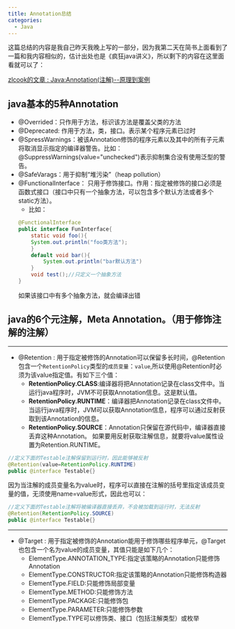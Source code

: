 ```yaml
---
title: Annotation总结
categories:
  - Java
---
```


这篇总结的内容是我自己昨天我晚上写的一部分，因为我第二天在简书上面看到了一篇和我内容相似的，估计出处也是《疯狂java讲义》，所以剩下的内容在这里面看就可以了：

[zlcook的文章 : Java:Annotation(注解)--原理到案例](https://www.jianshu.com/p/28edf5352b63)


## java基本的5种Annotation
* @Overrided：只作用于方法，标识该方法是覆盖父类的方法
* @Deprecated: 作用于方法，类，接口。表示某个程序元素已过时
* @SpressWarnings：被该Annotation修饰的程序元素以及其中的所有子元素将取消显示指定的编译器警告。比如：@SuppressWarnings(value="unchecked")表示抑制集合没有使用泛型的警告。
* @SafeVarags：用于抑制“堆污染”（heap pollution）
* @FunctionalInterface： 只用于修饰接口。作用：指定被修饰的接口必须是函数式接口（接口中只有一个抽象方法，可以包含多个默认方法或者多个static方法）。
	* 比如：
	 ``` java
	 @FunctionalInterface
	 public interface FunInterface{
		 static void foo(){
		 System.out.println("foo类方法");
		 }
		 default void bar(){
			 System.out.println("bar默认方法")
		 }
		 void test();//只定义一个抽象方法
	 }
	 ```
	 如果该接口中有多个抽象方法，就会编译出错
	 
## java的6个元注解，Meta Annotation。（用于修饰注解的注解）
---
* @Retention : 用于指定被修饰的Annotation可以保留多长时间，@Retention包含一个`RetentionPolicy`类型的`成员变量`：`value`,所以使用@Retention时必须为该value指定值。有如下三个值：
	*  **RetentionPolicy.CLASS**:编译器将把Annotation记录在class文件中。当运行java程序时，JVM不可获取Annotation信息。这是默认值。
	*  **RetentionPolicy.RUNTIME**：编译器把Annotation记录在class文件中。当运行java程序时，JVM可以获取Annotation信息，程序可以通过反射获取到该Annotation的信息。
	*  **RetentionPolicy.SOURCE**：Annotation只保留在源代码中，编译器直接丢弃这种Annotation。
如果要用反射获取注解信息，就要将value属性设置为Retention.RUNTIME。
``` java
//定义下面的Testable注解保留到运行时，因此能够被反射
@Retention(value=RetentionPolicy.RUNTIME)
public @interface Testable{}
```
因为当注解的成员变量名为value时，程序可以直接在注解的括号里指定该成员变量的值，无须使用name=value形式，因此也可以：
``` java
//定义下面的Testable注解将被编译器直接丢弃，不会被加载到运行时，无法反射
@Retention(RetentionPolicy.SOURCE)
public @interface Testable{}
```
---

* @Target : 用于指定被修饰的Annotation能用于修饰哪些程序单元，@Target也包含一个名为value的成员变量，其值只能是如下几个： 
	* ElementType.ANNOTATION_TYPE:指定该策略的Annotation只能修饰Annotation
	* ElementType.CONSTRUCTOR:指定该策略的Annotation只能修饰构造器
	* ElementType.FIELD:只能修饰局部变量
	* ElementType.METHOD:只能修饰方法
	* ElementType.PACKAGE:只能修饰包
	* ElementType.PARAMETER:只能修饰参数
	* ElementType.TYPE可以修饰类、接口（包括注解类型）或枚举
                                                                                                                                                                                                                                                                                                                                                                                                                                                                                                                                                                                                                                                                                                                                                                                                                                                                                                                                                                                                                                                                                                                                                                                                                                                                                                                                                                                                                                                                                                                                                                                                                                                                                                                                                                                                                                                                                                                                                                                                                                                                                                                                                                                                                                                                                                                                                                                                                                                                                                                                                                                                                                                                                                                                                                                                                                                                                                                                                                                                                                                                                                                                                                                                                                                                                                                                                                                                                                                                                                                                                                                                                                                                                                                                                                                                                                                                                                                                                                                                                                                                                                                                                                                                                                                                                                                                                                                                                                                                                                                                                                                                                                                                                                                                                                                                                                                                                                                                                                                                                                                                                                                                                                                                                                                                                                                                                                                                                                                                                                                                                                                                                                                                                                                                                                                                                                                                                                                                                                                                                                                                                                                                                                                                                                                                                                                                                                                                                                                                                                                                                                                                                                                                                                                                                                                                                                                                                                                                                                                                                                                                                                                                                                                                                        